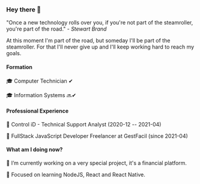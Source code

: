 ### Hey there 👋

"Once a new technology rolls over you, if you're not part of the steamroller, you're part of the road." - *Stewart Brand*

At this moment I'm part of the road, but someday I'll be part of the steamroller. For that I'll never give up and I'll keep working hard to reach my goals.

#### Formation

🎓 Computer Technician  ✔  

🎓 Information Systems 🔜✔  

#### Professional Experience

💼 Control iD - Technical Support Analyst (2020-12 -- 2021-04)  

💼 FullStack JavaScript Developer Freelancer at GestFacil (since 2021-04)

#### What am I doing now?

🔭 I’m currently working on a very special project, it's a financial platform. 

🌱 Focused on learning NodeJS, React and React Native.  

